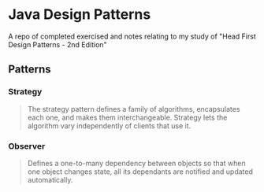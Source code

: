 # Java Design Patterns
A repo of completed exercised and notes relating to my study of "Head First Design Patterns - 2nd Edition"
## Patterns
### Strategy
> The strategy pattern defines a family of algorithms, encapsulates each one, and makes them interchangeable. Strategy lets the algorithm vary independently of clients that use it.
### Observer
> Defines a one-to-many dependency between objects so that when one object changes state, all its dependants are notified and updated automatically.

